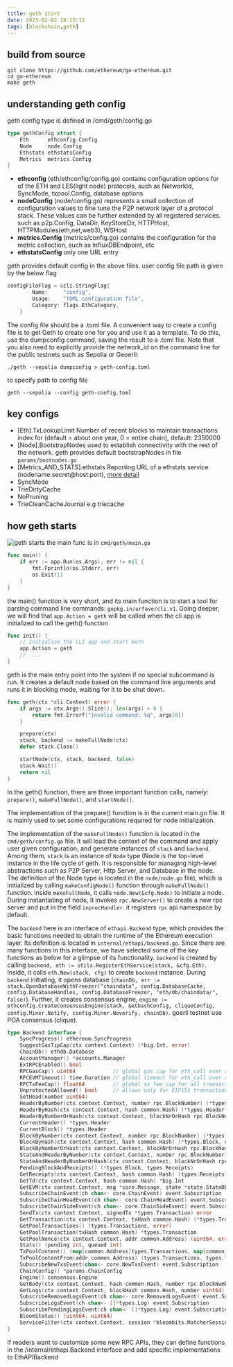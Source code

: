 ```yaml
---
title: geth start
date: 2023-02-02 18:15:12
tags: [blockchain,geth]
---
```


## build from source
```
git clone https://github.com/ethereum/go-ethereum.git
cd go-ethereum
make geth
```

## understanding geth config
geth config type is defined in /cmd/geth/config.go
```go
type gethConfig struct {
	Eth      ethconfig.Config
	Node     node.Config
	Ethstats ethstatsConfig
	Metrics  metrics.Config
}
```
- **ethconfig** (eth/ethconfig/config.go)
contains configuration options for of the ETH and LES(light node) protocols, such as NetworkId, SyncMode, txpool.Config, database options
- **nodeConfig** (node/config.go)
represents a small collection of configuration values to fine tune the P2P network layer of a protocol stack. These values can be further extended by all registered services. such as p2p.Config, DataDir, KeyStoreDir, HTTPHost, HTTPModules(eth,net,web3), WSHost
- **metrics.Config** (metrics/config.go)
contains the configuration for the metric collection, such as InfluxDBEndpoint, etc
- **ethstatsConfig**
only one URL entry

geth provides default config in the above files. user config file path is given by the below flag
```go
configFileFlag = &cli.StringFlag{
		Name:     "config",
		Usage:    "TOML configuration file",
		Category: flags.EthCategory,
	}
```

The config file should be a .toml file. A convenient way to create a config file is to get Geth to create one for you and use it as a template. To do this, use the dumpconfig command, saving the result to a .toml file. Note that you also need to explicitly provide the network_id on the command line for the public testnets such as Sepolia or Geoerli:
```
./geth --sepolia dumpconfig > geth-config.toml
```
to specify path to config file
```
geth --sepolia --config geth-config.toml
```

## key configs
- [Eth].TxLookupLimit 
Number of recent blocks to maintain transactions index for (default = about one year, 0 = entire chain), default: 2350000
- [Node].BootstrapNodes
used to establish connectivity with the rest of the network.
geth provides default bootstrapNodes in file `params/bootnodes.go`
- [Metrics_AND_STATS].ethstats
Reporting URL of a ethstats service (nodename:secret@host:port), [more detail](https://geth.ethereum.org/docs/monitoring/ethstats)
- SyncMode
- TrieDirtyCache
- NoPruning
- TrieCleanCacheJournal e.g triecache
## how geth starts

![geth starts](/images/geth_starts.drawio.png)
the main func is in `cmd/geth/main.go`
```go
func main() {
	if err := app.Run(os.Args); err != nil {
		fmt.Fprintln(os.Stderr, err)
		os.Exit(1)
	}
}
```
the main() function is very short, and its main function is to start a tool for parsing command line commands: `gopkg.in/urfave/cli.v1`. Going deeper, we will find that `app.Action = geth` will be called when the cli app is initialized to call the geth() function
```go
func init() {
	// Initialize the CLI app and start Geth
	app.Action = geth
    // ....
}
```
geth is the main entry point into the system if no special subcommand is run. It creates a default node based on the command line arguments and runs it in blocking mode, waiting for it to be shut down.
```go
func geth(ctx *cli.Context) error {
	if args := ctx.Args().Slice(); len(args) > 0 {
		return fmt.Errorf("invalid command: %q", args[0])
	}

	prepare(ctx)
	stack, backend := makeFullNode(ctx)
	defer stack.Close()

	startNode(ctx, stack, backend, false)
	stack.Wait()
	return nil
}
```
In the geth() function, there are three important function calls, namely: `prepare()`, `makeFullNode()`, and `startNode()`.

The implementation of the prepare() function is in the current main.go file. It is mainly used to set some configurations required for node initialization.

The implementation of the `makeFullNode()` function is located in the `cmd/geth/config.go` file. It will load the context of the command and apply user given configuration; and generate instances of `stack` and `backend`. Among them, `stack` is an instance of `Node` type (Node is the top-level instance in the life cycle of geth. It is responsible for managing high-level abstractions such as P2P Server, Http Server, and Database in the node. The definition of the Node type is located in the `node/node.go` file), which is initialized by calling `makeConfigNode()` function through `makeFullNode()` function. inside `makeFullNode`, it calls `node.New(&cfg.Node)` to initiate a node. During instantiating of node, it invokes `rpc.NewServer()` to create a new rpc server and put in the field `inprocHandler`. it registers `rpc` api namespace by default.

The `backend` here is an interface of `ethapi.Backend` type, which provides the basic functions needed to obtain the runtime of the Ethereum execution layer. Its definition is located in `internal/ethapi/backend.go`. Since there are many functions in this interface, we have selected some of the key functions as below for a glimpse of its functionality. `backend` is created by calling `backend, eth := utils.RegisterEthService(stack, &cfg.Eth)`. Inside, it calls `eth.New(stack, cfg)` to create `backend` instance. During `backend` initiating, it opens database (`chainDb, err := stack.OpenDatabaseWithFreezer("chaindata", config.DatabaseCache, config.DatabaseHandles, config.DatabaseFreezer, "eth/db/chaindata/", false)`). Further, it creates consensus engine, `engine := ethconfig.CreateConsensusEngine(stack, &ethashConfig, cliqueConfig, config.Miner.Notify, config.Miner.Noverify, chainDb)`. goerli testnet use POA consensus (clique). 
```go
type Backend interface {
	SyncProgress() ethereum.SyncProgress
	SuggestGasTipCap(ctx context.Context) (*big.Int, error)
	ChainDb() ethdb.Database
	AccountManager() *accounts.Manager
	ExtRPCEnabled() bool
	RPCGasCap() uint64            // global gas cap for eth_call over rpc: DoS protection
	RPCEVMTimeout() time.Duration // global timeout for eth_call over rpc: DoS protection
	RPCTxFeeCap() float64         // global tx fee cap for all transaction related APIs
	UnprotectedAllowed() bool     // allows only for EIP155 transactions.
	SetHead(number uint64)
	HeaderByNumber(ctx context.Context, number rpc.BlockNumber) (*types.Header, error)
	HeaderByHash(ctx context.Context, hash common.Hash) (*types.Header, error)
	HeaderByNumberOrHash(ctx context.Context, blockNrOrHash rpc.BlockNumberOrHash) (*types.Header, error)
	CurrentHeader() *types.Header
	CurrentBlock() *types.Header
	BlockByNumber(ctx context.Context, number rpc.BlockNumber) (*types.Block, error)
	BlockByHash(ctx context.Context, hash common.Hash) (*types.Block, error)
	BlockByNumberOrHash(ctx context.Context, blockNrOrHash rpc.BlockNumberOrHash) (*types.Block, error)
	StateAndHeaderByNumber(ctx context.Context, number rpc.BlockNumber) (*state.StateDB, *types.Header, error)
	StateAndHeaderByNumberOrHash(ctx context.Context, blockNrOrHash rpc.BlockNumberOrHash) (*state.StateDB, *types.Header, error)
	PendingBlockAndReceipts() (*types.Block, types.Receipts)
	GetReceipts(ctx context.Context, hash common.Hash) (types.Receipts, error)
	GetTd(ctx context.Context, hash common.Hash) *big.Int
	GetEVM(ctx context.Context, msg *core.Message, state *state.StateDB, header *types.Header, vmConfig *vm.Config) (*vm.EVM, func() error, error)
	SubscribeChainEvent(ch chan<- core.ChainEvent) event.Subscription
	SubscribeChainHeadEvent(ch chan<- core.ChainHeadEvent) event.Subscription
	SubscribeChainSideEvent(ch chan<- core.ChainSideEvent) event.Subscription
	SendTx(ctx context.Context, signedTx *types.Transaction) error
	GetTransaction(ctx context.Context, txHash common.Hash) (*types.Transaction, common.Hash, uint64, uint64, error)
	GetPoolTransactions() (types.Transactions, error)
	GetPoolTransaction(txHash common.Hash) *types.Transaction
	GetPoolNonce(ctx context.Context, addr common.Address) (uint64, error)
	Stats() (pending int, queued int)
	TxPoolContent() (map[common.Address]types.Transactions, map[common.Address]types.Transactions)
	TxPoolContentFrom(addr common.Address) (types.Transactions, types.Transactions)
	SubscribeNewTxsEvent(chan<- core.NewTxsEvent) event.Subscription
	ChainConfig() *params.ChainConfig
	Engine() consensus.Engine
	GetBody(ctx context.Context, hash common.Hash, number rpc.BlockNumber) (*types.Body, error)
	GetLogs(ctx context.Context, blockHash common.Hash, number uint64) ([][]*types.Log, error)
	SubscribeRemovedLogsEvent(ch chan<- core.RemovedLogsEvent) event.Subscription
	SubscribeLogsEvent(ch chan<- []*types.Log) event.Subscription
	SubscribePendingLogsEvent(ch chan<- []*types.Log) event.Subscription
	BloomStatus() (uint64, uint64)
	ServiceFilter(ctx context.Context, session *bloombits.MatcherSession)
}
```

If readers want to customize some new RPC APIs, they can define functions in the /internal/ethapi.Backend interface and add specific implementations to EthAPIBackend
